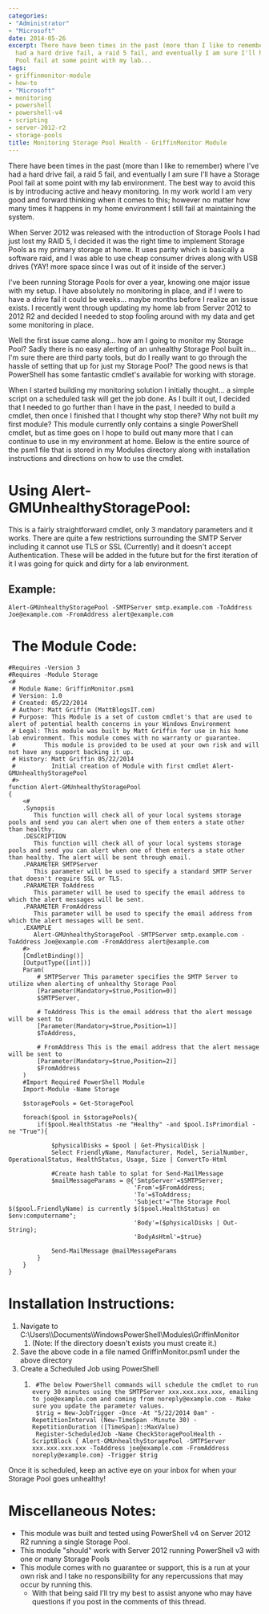 ```yaml
---
categories:
- "Administrator"
- "Microsoft"
date: 2014-05-26
excerpt: There have been times in the past (more than I like to remember) where I've
  had a hard drive fail, a raid 5 fail, and eventually I am sure I'll have a Storage
  Pool fail at some point with my lab...
tags:
- griffinmonitor-module
- how-to
- "Microsoft"
- monitoring
- powershell
- powershell-v4
- scripting
- server-2012-r2
- storage-pools
title: Monitoring Storage Pool Health - GriffinMonitor Module
---
```


There have been times in the past (more than I like to remember) where I've had a hard drive fail, a raid 5 fail, and eventually I am sure I'll have a Storage Pool fail at some point with my lab environment. The best way to avoid this is by introducing active and heavy monitoring. In my work world I am very good and forward thinking when it comes to this; however no matter how many times it happens in my home environment I still fail at maintaining the system.

When Server 2012 was released with the introduction of Storage Pools I had just lost my RAID 5, I decided it was the right time to implement Storage Pools as my primary storage at home. It uses parity which is basically a software raid, and I was able to use cheap consumer drives along with USB drives (YAY! more space since I was out of it inside of the server.)

I've been running Storage Pools for over a year, knowing one major issue with my setup. I have absolutely no monitoring in place, and if I were to have a drive fail it could be weeks... maybe months before I realize an issue exists. I recently went through updating my home lab from Server 2012 to 2012 R2 and decided I needed to stop fooling around with my data and get some monitoring in place.

Well the first issue came along... how am I going to monitor my Storage Pool? Sadly there is no easy alerting of an unhealthy Storage Pool built in... I'm sure there are third party tools, but do I really want to go through the hassle of setting that up for just my Storage Pool? The good news is that PowerShell has some fantastic cmdlet's available for working with storage.

When I started building my monitoring solution I initially thought... a simple script on a scheduled task will get the job done. As I built it out, I decided that I needed to go further than I have in the past, I needed to build a cmdlet, then once I finished that I thought why stop there? Why not built my first module? This module currently only contains a single PowerShell cmdlet, but as time goes on I hope to build out many more that I can continue to use in my environment at home. Below is the entire source of the psm1 file that is stored in my Modules directory along with installation instructions and directions on how to use the cmdlet.

# Using Alert-GMUnhealthyStoragePool:

This is a fairly straightforward cmdlet, only 3 mandatory parameters and it works. There are quite a few restrictions surrounding the SMTP Server including it cannot use TLS or SSL (Currently) and it doesn't accept Authentication. These will be added in the future but for the first iteration of it I was going for quick and dirty for a lab environment.

## Example:

```
Alert-GMUnhealthyStoragePool -SMTPServer smtp.example.com -ToAddress Joe@example.com -FromAddress alert@example.com
```

#  The Module Code:

```
#Requires -Version 3 
#Requires -Module Storage
<#
 # Module Name: GriffinMonitor.psm1
 # Version: 1.0
 # Created: 05/22/2014
 # Author: Matt Griffin (MattBlogsIT.com)
 # Purpose: This Module is a set of custom cmdlet's that are used to alert of potential health concerns in your Windows Environment
 # Legal: This module was built by Matt Griffin for use in his home lab environment. This module comes with no warranty or guarantee. 
 #        This module is provided to be used at your own risk and will not have any support backing it up.
 # History: Matt Griffin 05/22/2014
 #          Initial creation of Module with first cmdlet Alert-GMUnhealthyStoragePool
 #>
function Alert-GMUnhealthyStoragePool
{
    <#
    .Synopsis
       This function will check all of your local systems storage pools and send you can alert when one of them enters a state other than healthy.
    .DESCRIPTION
       This function will check all of your local systems storage pools and send you can alert when one of them enters a state other than healthy. The alert will be sent through email.
    .PARAMETER SMTPServer
       This parameter will be used to specify a standard SMTP Server that doesn't require SSL or TLS.
    .PARAMETER ToAddress
       This parameter will be used to specify the email address to which the alert messages will be sent.
    .PARAMETER FromAddress
       This parameter will be used to specify the email address from which the alert messages will be sent.
    .EXAMPLE
       Alert-GMUnhealthyStoragePool -SMTPServer smtp.example.com -ToAddress Joe@example.com -FromAddress alert@example.com
    #>
    [CmdletBinding()]
    [OutputType([int])]
    Param(
        # SMTPServer This parameter specifies the SMTP Server to utilize when alerting of unhealthy Storage Pool
        [Parameter(Mandatory=$true,Position=0)]
        $SMTPServer,
        
        # ToAddress This is the email address that the alert message will be sent to
        [Parameter(Mandatory=$true,Position=1)]
        $ToAddress,

        # FromAddress This is the email address that the alert message will be sent to
        [Parameter(Mandatory=$true,Position=2)]
        $FromAddress
    )
    #Import Required PowerShell Module
    Import-Module -Name Storage

    $storagePools = Get-StoragePool

    foreach($pool in $storagePools){
        if($pool.HealthStatus -ne "Healthy" -and $pool.IsPrimordial -ne "True"){

            $physicalDisks = $pool | Get-PhysicalDisk | 
            Select FriendlyName, Manufacturer, Model, SerialNumber, OperationalStatus, HealthStatus, Usage, Size | ConvertTo-Html

            #Create hash table to splat for Send-MailMessage
            $mailMessageParams = @{'SmtpServer'=$SMTPServer;
                                   'From'=$FromAddress;
                                   'To'=$ToAddress;
                                   'Subject'="The Storage Pool $($pool.FriendlyName) is currently $($pool.HealthStatus) on $env:computername";
                                   'Body'=($physicalDisks | Out-String);
                                   'BodyAsHtml'=$true}

            Send-MailMessage @mailMessageParams
        }
    }
}
```

# Installation Instructions:

1. Navigate to C:\\Users\\_<username>_\\Documents\\WindowsPowerShell\\Modules\\GriffinMonitor
    1. (Note: If the directory doesn't exists you must create it.)
2. Save the above code in a file named GriffinMonitor.psm1 under the above directory
3. Create a Scheduled Job using PowerShell
    1. ```
        #The below PowerShell commands will schedule the cmdlet to run every 30 minutes using the SMTPServer xxx.xxx.xxx.xxx, emailing to joe@example.com and coming from noreply@example.com - Make sure you update the parameter values.
        $trig = New-JobTrigger -Once -At "5/22/2014 0am" -RepetitionInterval (New-TimeSpan -Minute 30) -RepetitionDuration ([TimeSpan]::MaxValue)
        Register-ScheduledJob -Name CheckStoragePoolHealth -ScriptBlock { Alert-GMUnhealthyStoragePool -SMTPServer xxx.xxx.xxx.xxx -ToAddress joe@example.com -FromAddress noreply@example.com} -Trigger $trig
        ```
        

Once it is scheduled, keep an active eye on your inbox for when your Storage Pool goes unhealthy!

# Miscellaneous Notes:

- This module was built and tested using PowerShell v4 on Server 2012 R2 running a single Storage Pool.
- This module "should" work with Server 2012 running PowerShell v3 with one or many Storage Pools
- This module comes with no guarantee or support, this is a run at your own risk and I take no responsibility for any repercussions that may occur by running this.
    - With that being said I'll try my best to assist anyone who may have questions if you post in the comments of this thread.
